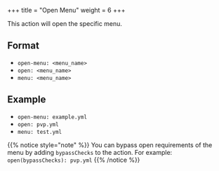 +++
title = "Open Menu"
weight = 6
+++

This action will open the specific menu.

## Format

* `open-menu: <menu_name>`
* `open: <menu_name>`
* `menu: <menu_name>`

## Example

* `open-menu: example.yml`
* `open: pvp.yml`
* `menu: test.yml`

{{% notice style="note" %}}
You can bypass open requirements of the menu by adding `bypassChecks` to the action.
For example: `open(bypassChecks): pvp.yml`
{{% /notice %}}
